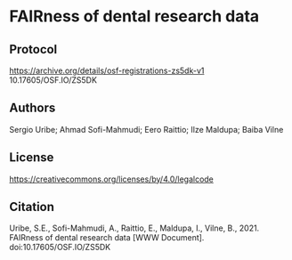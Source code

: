 # FAIRness of dental research data
## Protocol

https://archive.org/details/osf-registrations-zs5dk-v1
10.17605/OSF.IO/ZS5DK

## Authors

Sergio Uribe; Ahmad Sofi-Mahmudi; Eero Raittio; Ilze Maldupa; Baiba Vilne

## License

 https://creativecommons.org/licenses/by/4.0/legalcode

## Citation

Uribe, S.E., Sofi-Mahmudi, A., Raittio, E., Maldupa, I., Vilne, B., 2021. FAIRness of dental research data [WWW Document]. doi:10.17605/OSF.IO/ZS5DK
